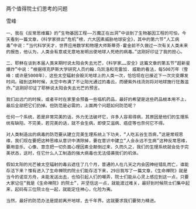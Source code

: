两个值得院士们思考的问题

雪峰


    一、我在《反常思维篇》的“生物基因工程——万魔正在出洞”中谈到了生物基因工程的可怕，今天看到一篇文章，《科学家排出“危机”榜，六大因素威胁地球安全》，其中的第六节“人工病毒”中说：“当代科学天才，世界应用数学和物理大师斯蒂芬·霍金前不久做过一次有关人类未来的报告，他认为，人类会有意或无意地发明出使地球人死绝的病毒。”这刚好印证了我的担心。

    二、耶稣在谈到本届人类末期时说太阳会失去光芒，《科学家……安全》这篇文章的第五节“超新星爆炸”中说：“根据得克萨斯大学研究人员约翰.乌凯洛和克雷加. 威勒的看法，每500万年（雪峰：或许是5000年），这些太空辐射会毁灭地球上的人类一次，恰恰现在已接近下一次灾变爆发时间。碰到这种时候，太空中布满了不让阳光通过的毒云，而硬紫外线流则将对地球施行狂轰滥炸。”这刚好印证了耶稣说太阳会失去光芒的预言。

    我们出远门的时候，或者平时在家里会预备一些临机药品，最好的希望是这些药品根本用不上，最后全部把它们扔掉。但防范是必需的，上面两个问题如何防范呢？

    任何一个系统，若是非常完美的话，外力无法破坏它，许多人容易得病，其原因是他们的生理系统有缺陷，不完美，若完美的话，就不会生病，即使艾滋病、癌症等也奈何它不得。

    对人类制造出的病毒的防范要从建立完美生理系统上下功夫，“人吃五谷生百病，”这是常规思维，我们现在要把这种思维从意识中清除掉，要在意识中建立“人会永远不生病”这种反常思维，要用音乐、心像、意念把一切负面心理因素全颠倒过来，久而久之，我们的生理系统就会处于完美状态，这时，任它什么人工制造的强大病毒也无法侵袭我们的机体。

    假如太阳的光芒被太空辐射的毒云遮住了几个月，普通的人在几天之内会因神经错乱而亡，谁能存活下来？惟有进入了生命禅院的院士们能存活下来，29日我写了一篇文章，《生命禅院》就是当今的诺亚方舟，未能发送出去，也怕引起人们的嘲弄，院士们能从心灵上感应到这一点，只要大家记住“我是《生命禅院》的院士”，并坚信这一点，就能渡过难关，最好到时候院士们集中起来，起码有三位院士在一起，就能定住神心，化险为夷。

    当然，最好的防范办法是提前离开地球，去千年界。这就要求我们要努力精进。



